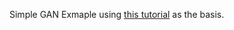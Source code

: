Simple GAN Exmaple using [this tutorial](https://machinelearningmastery.com/how-to-develop-a-generative-adversarial-network-for-a-1-dimensional-function-from-scratch-in-keras/) as the basis.
